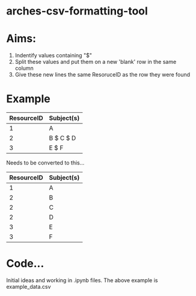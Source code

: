 # arches-csv-formatting-tool
# Aims: 
1. Indentify values containing "$"  
2. Split these values and put them on a new 'blank' row in the same column
3. Give these new lines the same ResoruceID as the row they were found


# Example 
| ResourceID  | Subject(s) |
|---|---|
| 1 |  A |
| 2 | B $ C $ D|
| 3 | E $ F |

 Needs to be converted to this... 

| ResourceID  | Subject(s) |
|---|---|
| 1 | A |
| 2 | B |
| 2 | C |
| 2 | D |
| 3 | E |
| 3 | F |

# Code...
Initial ideas and working in .ipynb files.
The above example is example_data.csv 
